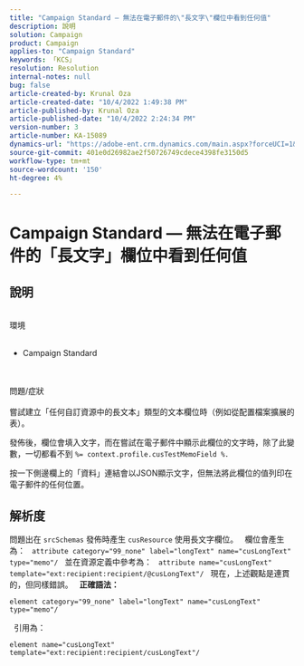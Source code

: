 ```yaml
---
title: "Campaign Standard — 無法在電子郵件的\"長文字\"欄位中看到任何值"
description: 說明
solution: Campaign
product: Campaign
applies-to: "Campaign Standard"
keywords: 「KCS」
resolution: Resolution
internal-notes: null
bug: false
article-created-by: Krunal Oza
article-created-date: "10/4/2022 1:49:38 PM"
article-published-by: Krunal Oza
article-published-date: "10/4/2022 2:24:34 PM"
version-number: 3
article-number: KA-15089
dynamics-url: "https://adobe-ent.crm.dynamics.com/main.aspx?forceUCI=1&pagetype=entityrecord&etn=knowledgearticle&id=7a695e5f-eb43-ed11-bba2-002248086735"
source-git-commit: 401e0d26982ae2f50726749cdece4398fe3150d5
workflow-type: tm+mt
source-wordcount: '150'
ht-degree: 4%

---
```


# Campaign Standard — 無法在電子郵件的「長文字」欄位中看到任何值

## 說明

<br>環境<br><br>
- Campaign Standard



<br><br>問題/症狀<br><br>
嘗試建立「任何自訂資源中的長文本」類型的文本欄位時（例如從配置檔案擴展的表）。

發佈後，欄位會填入文字，而在嘗試在電子郵件中顯示此欄位的文字時，除了此變數，一切都看不到 `%= context.profile.cusTestMemoField %.`

按一下側邊欄上的「資料」連結會以JSON顯示文字，但無法將此欄位的值列印在電子郵件的任何位置。


## 解析度


問題出在 `srcSchemas` 發佈時產生 `cusResource` 使用長文字欄位。
 
欄位會產生為：
 
`attribute category="99_none" label="longText" name="cusLongText" type="memo"/`
 
並在資源定義中參考為：
 
`attribute name="cusLongText" template="ext:recipient:recipient/@cusLongText"/`
 
現在，上述觀點是連貫的，但同樣錯誤。
 
<b>正確語法：</b>


```
element category="99_none" label="longText" name="cusLongText" type="memo"/
```


 
引用為：


```
element name="cusLongText" template="ext:recipient:recipient/cusLongText"/
```

